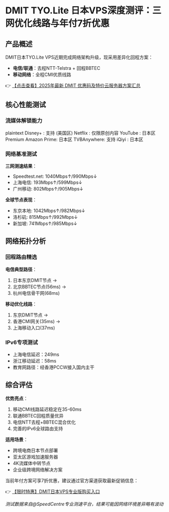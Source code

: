 # DMIT TYO.Lite 日本VPS深度测评：三网优化线路与年付7折优惠

## 产品概述
DMIT日本TYO.Lite VPS近期完成网络架构升级，现采用差异化回程方案：
- **电信/联通**：去程NTT-Telstra + 回程BBTEC
- **移动网络**：全程CMI优质线路

👉 [【点击查看】2025年最新 DMIT 优惠码及特价云服务器方案汇总](https://bit.ly/dmit_coupon)

## 核心性能测试
### 流媒体解锁能力
plaintext
Disney+    : 支持 (美国区)
Netflix    : 仅限原创内容
YouTube    : 日本区Premium
Amazon Prime: 日本区
TVBAnywhere: 支持
iQiyi      : 日本区

### 网络基准测试
**三网测速结果**：
- Speedtest.net: 1040Mbps↑/990Mbps↓
- 上海电信: 193Mbps↑/599Mbps↓ 
- 广州移动: 802Mbps↑/905Mbps↓

**全球节点表现**：
- 东京本地: 1042Mbps↑/982Mbps↓
- 洛杉矶: 815Mbps↑/992Mbps↓
- 新加坡: 741Mbps↑/985Mbps↓

## 网络拓扑分析
### 回程路由精选
**电信典型路径**：
1. 日本东京DMIT节点 → 
2. 北京BBTEC节点(56ms) → 
3. 杭州电信骨干网(68ms)

**移动优化线路**：
1. 东京DMIT节点 → 
2. 香港CMI网关(35ms) → 
3. 上海移动入口(37ms)

### IPv6专项测试
- 上海电信延迟：249ms
- 浙江移动延迟：58ms
- 教育网路径：经香港PCCW接入国内主干

## 综合评估
**优势亮点**：
1. 移动CMI线路延迟稳定在35-60ms
2. 联通BBTEC回程质量优异
3. 电信NTT去程+BBTEC混合优化
4. 完善的IPv6全球路由支持

**适用场景**：
- 跨境电商日本节点部署
- 亚太区游戏加速服务器
- 4K流媒体中转节点
- 企业级跨境网络解决方案

当前年付方案可享7折优惠，建议通过官方渠道获取最新促销信息：

👉 [【限时特惠】DMIT日本VPS专业版购买入口](https://bit.ly/dmit_coupon)

*测试数据来自@SpeedCentre专业测速平台，结果可能因网络环境差异略有波动*